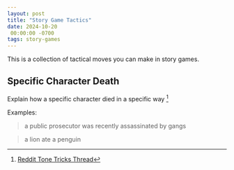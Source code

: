 ```yaml
---
layout: post
title: "Story Game Tactics"
date: 2024-10-20
 00:00:00 -0700
tags: story-games
---
```


This is a collection of tactical moves you can make in story games.


## Specific Character Death

Explain how a specific character died in a specific way [^specific-character-death]

Examples:

> a public prosecutor was recently assassinated by gangs

> a lion ate a penguin



[^specific-character-death]: [Reddit Tone Tricks Thread](https://www.reddit.com/r/gmless/comments/1fq57g5/tone_tricks/)